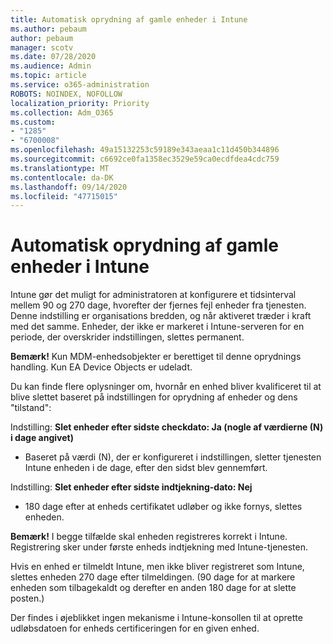 ```yaml
---
title: Automatisk oprydning af gamle enheder i Intune
ms.author: pebaum
author: pebaum
manager: scotv
ms.date: 07/28/2020
ms.audience: Admin
ms.topic: article
ms.service: o365-administration
ROBOTS: NOINDEX, NOFOLLOW
localization_priority: Priority
ms.collection: Adm_O365
ms.custom:
- "1285"
- "6700008"
ms.openlocfilehash: 49a15132253c59189e343aeaa1c11d450b344896
ms.sourcegitcommit: c6692ce0fa1358ec3529e59ca0ecdfdea4cdc759
ms.translationtype: MT
ms.contentlocale: da-DK
ms.lasthandoff: 09/14/2020
ms.locfileid: "47715015"
---
```

# <a name="automatic-cleanup-of-stale-devices-in-intune"></a>Automatisk oprydning af gamle enheder i Intune

Intune gør det muligt for administratoren at konfigurere et tidsinterval mellem 90 og 270 dage, hvorefter der fjernes fejl enheder fra tjenesten. Denne indstilling er organisations bredden, og når aktiveret træder i kraft med det samme. Enheder, der ikke er markeret i Intune-serveren for en periode, der overskrider indstillingen, slettes permanent.

**Bemærk!** Kun MDM-enhedsobjekter er berettiget til denne oprydnings handling. Kun EA Device Objects er udeladt.

Du kan finde flere oplysninger om, hvornår en enhed bliver kvalificeret til at blive slettet baseret på indstillingen for oprydning af enheder og dens "tilstand":

Indstilling: **Slet enheder efter sidste checkdato: Ja (nogle af værdierne (N) i dage angivet)**

- Baseret på værdi (N), der er konfigureret i indstillingen, sletter tjenesten Intune enheden i de dage, efter den sidst blev gennemført.

Indstilling:  **Slet enheder efter sidste indtjekning-dato: Nej**

- 180 dage efter at enheds certifikatet udløber og ikke fornys, slettes enheden.

**Bemærk!** I begge tilfælde skal enheden registreres korrekt i Intune. Registrering sker under første enheds indtjekning med Intune-tjenesten.

Hvis en enhed er tilmeldt Intune, men ikke bliver registreret som Intune, slettes enheden 270 dage efter tilmeldingen. (90 dage for at markere enheden som tilbagekaldt og derefter en anden 180 dage for at slette posten.)

Der findes i øjeblikket ingen mekanisme i Intune-konsollen til at oprette udløbsdatoen for enheds certificeringen for en given enhed.